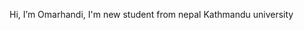 Hi, I’m Omarhandi, I'm new student from nepal Kathmandu university

<!---
Omarhandi/Omarhandi is a ✨ special ✨ repository because its `README.md` (this file) appears on your GitHub profile.
You can click the Preview link to take a look at your changes.
--->
